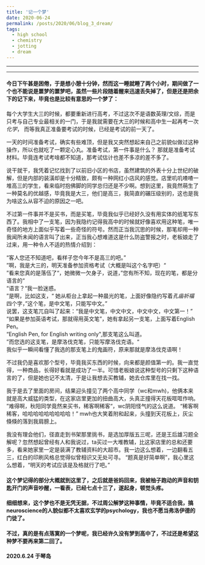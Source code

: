```yaml
---
title: '记一个梦'
date: 2020-06-24
permalink: /posts/2020/06/blog_3_dream/
tags:
  - high school
  - chemistry
  - jotting
  - dream
---
```


---

---

#### 今日下午甚是困倦，于是想小憩十分钟，然而这一睡就睡了两个小时，期间做了一个也不能说是噩梦的噩梦吧，虽然一些片段随着醒来迅速丢失掉了，但是还是把余下的记下来，毕竟也是比较有意思的一个梦了：

每个大学生大三的时候，都要重新进行高考，不过这次不是语数英理/文综，而是只考与自己专业最相关的一门，于是我就需要在大三的时候和高中生一起再考一次*化学*， 而等我真正准备要考试的时候，已经是考试的前一天了。

一天的时间准备考试，确实有些难顶，但是我又突然想起来自己之前貌似做过这种操作，所以也就吃了一颗定心丸。准备考试，第一件事是什么？ 那就是准备考试材料。毕竟连考试考啥都不知道，那考试估计也差不多凉的差不多了。

说干就干，我凭着记忆找到了以前旧小区的书店，虽然建筑的外表十分上世纪的破解，但是内部的装潢却是十分精致，颇有一种网红小店风的感觉。店里叽叽喳喳一堆高三的学生，看来临时抱佛脚的同学总归还是不少啊。想到这里，我竟然萌生了一种莫名的优越感，毕竟我是大三，他们是高三，我简直的碾压级别的，这也是我为啥这么从容不迫的原因之一吧。

不过第一件事并不是买书，而是买笔，毕竟我似乎已经好久没有用实体的纸笔写东西了。我相中了一支笔，因为我隐约记得我高中的时候就好像喜欢用这种笔，唯一奇怪的地方上面似乎写着一些奇怪的符号。然而正当我沉思的时候，那笔却用一种我闻所未闻的语言叫了出来，正当我心想难道这是什么防盗警报之时，老板娘走了过来，用一种令人不适的热情介绍到：

“客人您还不知道吧，看样子您今年不是高三的吧。”<br>
”啊，我是大三的，明天准备参加资格考试（大概是叫这个名字吧）“<br>
”看来您真的是落伍了“，她微微一欠身子，说道，”您有所不知，现在的笔，都是分语言的“ <br>“语言？“我一脸迷惑。<br>
”是啊，比如这支，“ 她从柜台上拿起一种晨光的笔，上面好像隐约写着*孔庙祈福*四个字，”这个笔，是中文笔，只能写中文。”<br>
说罢，这支笔兀自叫了起来：“我是中文笔，中文中文，中文中文，中文第一！” <br>
“如果是参加英语考试，那就得用英文笔”，她有拿起另一支笔，上面写着English Pen。<br>
“English Pen, for English writing only",那支笔这么叫道。<br>
”而您选的这支笔，是摩洛伐克笔，只能写摩洛伐克语。“ <br>
我似乎一瞬间看懂了我选的那支笔上的鬼画符，原来那就是摩洛伐克语啊！  

不过我仍是喜欢那个型号，毕竟我买东西的时候，向来都是颜值第一的。我一直觉得，一种商品，长得好看就是成功了一半。可惜老板娘说这种型号的只剩下这种语言的了，但是她也记不太清，于是让我想去买教辅，她去仓库里在找一找。

我于是去了里面的房间，结果迎头撞见了两个高中同学（wc和mwh)，他俩本来就是高大威猛的类型，在这家店里更加的扭曲高大，头真正撞得天花板哐哐作响。
”难得啊，秋阳同学竟然来买书，稀客啊稀客“，wc阴阳怪气的这么说道。
“稀客啊稀客，哈哈哈哈哈哈哈哈哈！” mwh也大笑着附和起来，头撞到天花板上，灰尘倏倏的落到我肩膀上。

我没有理会他们，径直走到书架那里挑书，是选加厚版五三呢，还是王后雄习题全解呢？忽然想起曾经有人和我说过，ta买过一大堆教辅，比这家店里的总和还要多，看来她家里一定是装满了教辅资料的大超市。我一边这么想着，一边翻看五三，红白的印刷风格总觉得似曾相识又无处可寻。
“题真是好简单啊”，我心里这么想着，“明天的考试应该是及格就行了吧。”

#### 这个梦记得的部分大概就到这里了，之后就是爸妈回来，我被柚子跑动的声音和钥匙开门的声音吵醒，一看表，已经七点十三了，遂起身，顿觉头疼。
#### 细细想来，这个梦也不是无凭无据，不过周公解梦这种事情，毕竟不适合我，搞neuroscience的人貌似都不太喜欢玄学的psychology，我也不愿当弗洛伊德的门徒了。
#### 不过，真的是有点落寞的一个梦呢，我已经许久没有梦到高中了，不过还是希望这种梦不要再来第二回了。

#### 2020.6.24  于琴岛